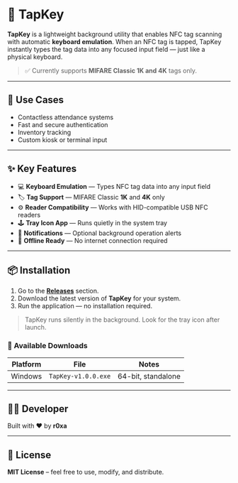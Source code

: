 # 🚀 TapKey

**TapKey** is a lightweight background utility that enables NFC tag scanning with automatic **keyboard emulation**. When an NFC tag is tapped, TapKey instantly types the tag data into any focused input field — just like a physical keyboard.

> ✅ Currently supports **MIFARE Classic 1K and 4K** tags only.

---

## 🔑 Use Cases

- Contactless attendance systems  
- Fast and secure authentication  
- Inventory tracking  
- Custom kiosk or terminal input  

---

## ✨ Key Features

- 💻 **Keyboard Emulation** — Types NFC tag data into any input field  
- 🏷️ **Tag Support** — MIFARE Classic **1K** and **4K** only  
- ⚙️ **Reader Compatibility** — Works with HID-compatible USB NFC readers  
- 🕹️ **Tray Icon App** — Runs quietly in the system tray  
- 🔔 **Notifications** — Optional background operation alerts  
- 🔐 **Offline Ready** — No internet connection required  

---

## 📦 Installation

1. Go to the [**Releases**](https://github.com/yourusername/tapkey/releases) section.  
2. Download the latest version of **TapKey** for your system.  
3. Run the application — no installation required.  

> TapKey runs silently in the background. Look for the tray icon after launch.

### 📁 Available Downloads

| Platform | File | Notes |
|----------|------|-------|
| Windows | `TapKey-v1.0.0.exe` | 64-bit, standalone |

---

## 👨‍💻 Developer

Built with ❤️ by **r0xa**

---

## 📜 License

**MIT License** – feel free to use, modify, and distribute.
